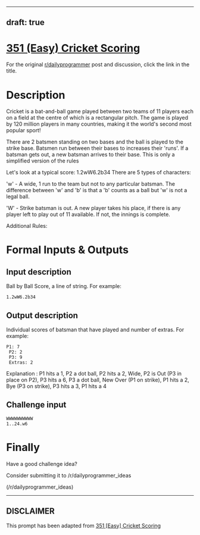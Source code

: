 ---
draft: true
----

# [351 (Easy) Cricket Scoring](https://www.reddit.com/r/dailyprogrammer/comments/7x81yg/20180213_challenge_351_easy_cricket_scoring/)

For the original [r/dailyprogrammer](https://www.reddit.com/r/dailyprogrammer/) post and discussion, click the link in the title.

# Description
Cricket is a bat-and-ball game played between two teams of 11 players each on a field at the centre of which is a rectangular pitch. The game is played by 120 million players in many countries, making it the world's second most popular sport!  

There are 2 batsmen standing on two bases and the ball is played to the strike base. Batsmen run between their bases to increases their 'runs'. If a batsman gets out, a new batsman arrives to their base.
This is only a simplified version of the rules  

Let's look at a typical score: 1.2wW6.2b34
There are 5 types of characters:  

'w' - A wide, 1 run to the team but not to any particular batsman.
The difference between 'w' and 'b' is that a 'b' counts as a ball but 'w' is not a legal ball.  

'W' - Strike batsman is out. A new player takes his place, if there is any player left to play out of 11 available. If not, the innings is complete.  

Additional Rules:  

# Formal Inputs & Outputs
## Input description
Ball by Ball Score, a line of string. For example:  


```
1.2wW6.2b34
```
## Output description
Individual scores of batsman that have played and number of extras. For example:


```
P1: 7  
 P2: 2  
 P3: 9  
 Extras: 2
```
Explanation : P1 hits a 1, P2 a dot ball, P2 hits a 2, Wide, P2 is Out (P3 in place on P2), P3 hits a 6, P3 a dot ball, New Over (P1 on strike), P1 hits a 2, Bye (P3 on strike), P3 hits a 3, P1 hits a 4  

## Challenge input

```
WWWWWWWWWW  
1..24.w6
```
# Finally
Have a good challenge idea?

Consider submitting it to /r/dailyprogrammer_ideas

(/r/dailyprogrammer_ideas)

----
## **DISCLAIMER**
This prompt has been adapted from [351 [Easy] Cricket Scoring](https://www.reddit.com/r/dailyprogrammer/comments/7x81yg/20180213_challenge_351_easy_cricket_scoring/
)
